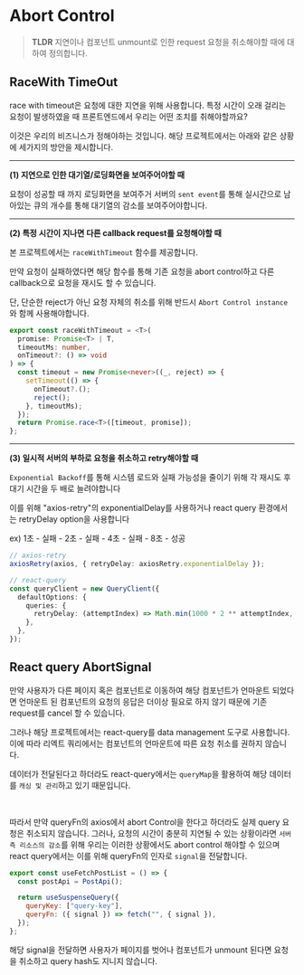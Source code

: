 # Abort Control

> **TLDR** 지연이나 컴포넌트 unmount로 인한 request 요청을 취소해야할 때에 대하여 정의합니다.

## RaceWith TimeOut

race with timeout은 요청에 대한 지연을 위해 사용합니다. 특정 시간이 오래 걸리는 요청이 발생하였을 때 프론트엔드에서 우리는 어떤 조치를 취해야할까요?

이것은 우리의 비즈니스가 정해야하는 것입니다. 해당 프로젝트에서는 아래와 같은 상황에 세가지의 방안을 제시합니다.

<hr>

**(1) 지연으로 인한 대기열/로딩화면을 보여주어야할 때**

요청이 성공할 때 까지 로딩화면을 보여주거 서버의 `sent event`를 통해 실시간으로 남아있는 큐의 개수를 통해 대기열의 감소를 보여주어야합니다.

<hr>

**(2) 특정 시간이 지나면 다른 callback request를 요청해야할 때**

본 프로젝트에서는 `raceWithTimeout` 함수를 제공합니다.

만약 요청이 실패하였다면 해당 함수를 통해 기존 요청을 abort control하고 다른 callback으로 요청을 재시도 할 수 있습니다.

단, 단순한 reject가 아닌 요청 자체의 취소를 위해 반드시 `Abort Control instance`와 함께 사용해야합니다.

```typescript
export const raceWithTimeout = <T>(
  promise: Promise<T> | T,
  timeoutMs: number,
  onTimeout?: () => void
) => {
  const timeout = new Promise<never>((_, reject) => {
    setTimeout(() => {
      onTimeout?.();
      reject();
    }, timeoutMs);
  });
  return Promise.race<T>([timeout, promise]);
};
```

<hr>

**(3) 일시적 서버의 부하로 요청을 취소하고 retry해야할 때**

`Exponential Backoff`를 통해 시스템 로드와 실패 가능성을 줄이기 위해 각 재시도 후 대기 시간을 두 배로 늘려야합니다

이를 위해 "axios-retry"의 exponentialDelay를 사용하거나 react query 환경에서는 retryDelay option을 사용합니다

ex) 1초 - 실패 - 2초 - 실패 - 4초 - 실패 - 8초 - 성공

```typescript
// axios-retry
axiosRetry(axios, { retryDelay: axiosRetry.exponentialDelay });

// react-query
const queryClient = new QueryClient({
  defaultOptions: {
    queries: {
      retryDelay: (attemptIndex) => Math.min(1000 * 2 ** attemptIndex, 30000),
    },
  },
});
```

## React query AbortSignal

만약 사용자가 다른 페이지 혹은 컴포넌트로 이동하여 해당 컴포넌트가 언마운트 되었다면 언마운트 된 컴포넌트의 요청의 응답은 더이상 필요로 하지 않기 때문에 기존 request를 cancel 할 수 있습니다.

그러나 해당 프로젝트에서는 react-query를 data management 도구로 사용합니다. 이에 따라 리엑트 쿼리에서는 컴포넌트의 언마운트에 따른 요청 취소를 권하지 않습니다.

데이터가 전달된다고 하더라도 react-query에서는 `queryMap`을 활용하여 해당 데이터를 `캐싱 및 관리`하고 있기 때문입니다.

<br>

따라서 만약 queryFn의 axios에서 abort Control을 한다고 하더라도 실제 query 요청은 취소되지 않습니다. 그러나, 요청의 시간이 충분히 지연될 수 있는 상황이라면 `서버 측 리소스의 감소`를 위해 우리는 이러한 상황에서도 abort control 해야할 수 있으며 react query에서는 이를 위해 queryFn의 인자로 `signal`을 전달합니다.

```javascript
export const useFetchPostList = () => {
  const postApi = PostApi();

  return useSuspenseQuery({
    queryKey: ["query-key"],
    queryFn: ({ signal }) => fetch("", { signal }),
  });
};
```

해당 signal을 전달하면 사용자가 페이지를 벗어나 컴포넌트가 unmount 된다면 요청을 취소하고 query hash도 지니지 않습니다.
